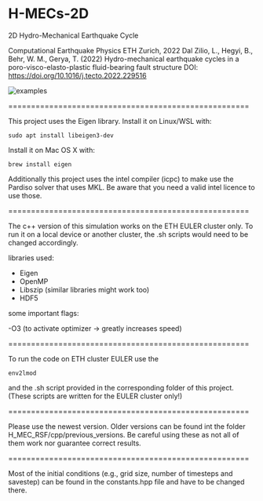 # H-MECs-2D
2D Hydro-Mechanical Earthquake Cycle

Computational Earthquake Physics
ETH Zurich, 2022
Dal Zilio, L.,  Hegyi, B.,  Behr, W. M., Gerya, T. (2022)
Hydro-mechanical earthquake cycles in a
poro-visco-elasto-plastic fluid-bearing fault structure
DOI: https://doi.org/10.1016/j.tecto.2022.229516

![examples](https://github.com/lucadalzilio/H_MECs_2D/blob/main/banner/H-MEC_banner.jpg)

=====================================================

This project uses the Eigen library.
Install it on Linux/WSL with:
```
sudo apt install libeigen3-dev
```
Install it on Mac OS X with:
```
brew install eigen
```
Additionally this project uses the intel compiler (icpc) to make use the Pardiso solver that uses MKL.
Be aware that you need a valid intel licence to use those.

=====================================================

The c++ version of this simulation works on the ETH EULER cluster only.
To run it on a local device or another cluster, the .sh scripts would need to be changed accordingly.

libraries used:

 - Eigen
 - OpenMP
 - Libszip (similar libraries might work too)
 - HDF5
  
some important flags:

  -O3 (to activate optimizer -> greatly increases speed)

=====================================================

To run the code on ETH cluster EULER use the
```
env2lmod
```
and the .sh script provided in the corresponding folder of this project. (These scripts are written for the EULER cluster only!)

=====================================================

Please use the newest version.
Older versions can be found int the folder H_MEC_RSF/cpp/previous_versions. Be careful using these as not all of them work nor guarantee correct results.

=====================================================

Most of the initial conditions (e.g., grid size, number of timesteps and savestep) can be found in the constants.hpp file and have to be changed there.

